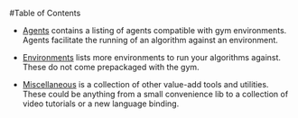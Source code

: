 #Table of Contents

 - [Agents](agents.md) contains a listing of agents compatible with gym environments. Agents facilitate the running of an algorithm against an environment.

 - [Environments](environments.md) lists more environments to run your algorithms against. These do not come prepackaged with the gym. 
 
 - [Miscellaneous](misc.md) is a collection of other value-add tools and utilities. These could be anything from a small convenience lib to a collection of video tutorials or a new language binding. 